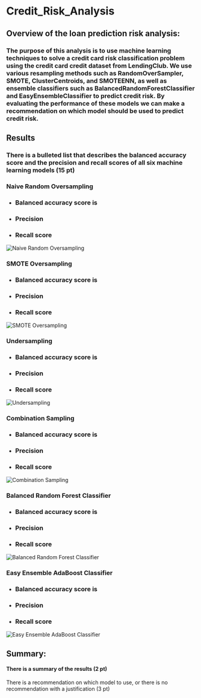 # Credit_Risk_Analysis

## Overview of the loan prediction risk analysis:
### The purpose of this analysis is to use machine learning techniques to solve a credit card risk classification problem using the credit card credit dataset from LendingClub. We use various resampling methods such as RandomOverSampler, SMOTE, ClusterCentroids, and SMOTEENN, as well as ensemble classifiers such as BalancedRandomForestClassifier and EasyEnsembleClassifier to predict credit risk. By evaluating the performance of these models we can make a recommendation on which model should be used to predict credit risk.

## Results
### There is a bulleted list that describes the balanced accuracy score and the precision and recall scores of all six machine learning models (15 pt)

### Naive Random Oversampling 
* ### Balanced accuracy score is 
* ### Precision 
* ### Recall score
![Naive Random Oversampling ](https://user-images.githubusercontent.com/118647523/231824175-d0d7b1c5-5a45-4fb5-9806-cd54ae56eaf1.png)

### SMOTE Oversampling 
* ### Balanced accuracy score is 
* ### Precision 
* ### Recall score
![SMOTE Oversampling](https://user-images.githubusercontent.com/118647523/231824190-a6f4646f-e7ad-4f4d-aea0-1bed8ad54a37.png)

### Undersampling 
* ### Balanced accuracy score is 
* ### Precision 
* ### Recall score
![Undersampling](https://user-images.githubusercontent.com/118647523/231824211-fe1ed5d3-d171-4595-beba-a9355ecdae16.png)

### Combination Sampling 
* ### Balanced accuracy score is 
* ### Precision 
* ### Recall score
![Combination Sampling ](https://user-images.githubusercontent.com/118647523/231824231-29f5278b-8149-4dff-8098-2842c7d06403.png)

### Balanced Random Forest Classifier 
* ### Balanced accuracy score is 
* ### Precision 
* ### Recall score
![Balanced Random Forest Classifier](https://user-images.githubusercontent.com/118647523/231824246-47734594-44cb-4a57-875f-519bf86bd1b2.png)

### Easy Ensemble AdaBoost Classifier
* ### Balanced accuracy score is 
* ### Precision 
* ### Recall score
![Easy Ensemble AdaBoost Classifier](https://user-images.githubusercontent.com/118647523/231824258-b44eb2fe-80fc-40ec-bfdc-a98ee872860b.png)


## Summary:
#### There is a summary of the results (2 pt)
There is a recommendation on which model to use, or there is no recommendation with a justification (3 pt)
